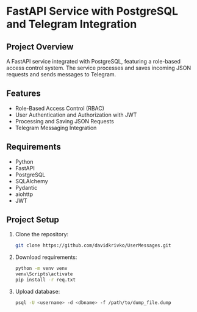# FastAPI Service with PostgreSQL and Telegram Integration

## Project Overview
A FastAPI service integrated with PostgreSQL, featuring a role-based access control system. The service processes and saves incoming JSON requests and sends messages to Telegram.

## Features
- Role-Based Access Control (RBAC)
- User Authentication and Authorization with JWT
- Processing and Saving JSON Requests
- Telegram Messaging Integration

## Requirements
- Python
- FastAPI
- PostgreSQL
- SQLAlchemy
- Pydantic
- aiohttp
- JWT

## Project Setup

1. Clone the repository:
   ```sh
   git clone https://github.com/davidkrivko/UserMessages.git


2. Download requirements:
   ```sh
   python -m venv venv
   venv\Scripts\activate
   pip install -r req.txt


3. Upload database:
   ```sh
   psql -U <username> -d <dbname> -f /path/to/dump_file.dump


